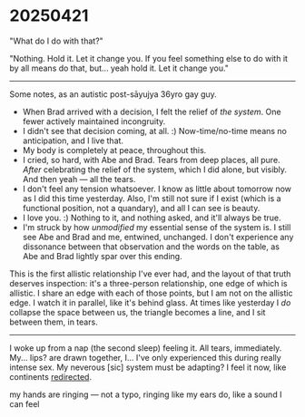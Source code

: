 # 20250421

"What do I do with that?"

"Nothing. Hold it. Let it change you. If you feel something else to do with it by all means do that, but... yeah hold it. Let it change you."

***

Some notes, as an autistic post-sāyujya 36yro gay guy.

* When Brad arrived with a decision, I felt the relief of _the system_. One fewer actively maintained incongruity.
* I didn't see that decision coming, at all. :) Now-time/no-time means no anticipation, and I live that.
* My body is completely at peace, throughout this.
* I cried, so hard, with Abe and Brad. Tears from deep places, all pure. _After_ celebrating the relief of the system, which I did alone, but visibly. And then yeah — all the tears.
* I don't feel any tension whatsoever. I know as little about tomorrow now as I did this time yesterday. Also, I'm still not sure if I exist (which is a functional position, not a quandary), and all I can see is beauty.
* I love you. :) Nothing to it, and nothing asked, and it'll always be true.
* I'm struck by how _unmodified_ my essential sense of the system is. I still see Abe and Brad and me, entwined, unchanged. I don't experience any dissonance between that observation and the words on the table, as Abe and Brad lightly spar over this ending.

This is the first allistic relationship I've ever had, and the layout of that truth deserves inspection: it's a three-person relationship, one edge of which is allistic. I share an edge with each of those points, but I am not on the allistic edge. I watch it in parallel, like it's behind glass. At times like yesterday I _do_ collapse the space between us, the triangle becomes a line, and I sit between them, in tears.

***

I woke up from a nap (the second sleep) feeling it. All tears, immediately. My... lips? are drawn together, I... I've only experienced this during really intense sex. My neverous \[sic] system must be adapting? I feel it now, like continents [redirected](../01/).

my hands are ringing — not a typo, ringing like my ears do, like a sound I can feel
